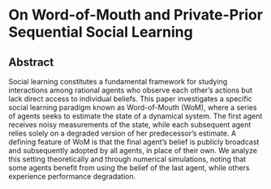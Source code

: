 # On Word-of-Mouth and Private-Prior Sequential Social Learning

## Abstract
Social learning constitutes a fundamental framework for studying interactions among rational agents who observe each other’s actions but lack direct access to individual beliefs. 
This paper investigates a specific social learning paradigm known as Word-of-Mouth (WoM), where a series of agents seeks to estimate the state of a dynamical system. 
The first agent receives noisy measurements of the state, while each subsequent agent relies solely on a degraded version of her predecessor’s estimate. 
A defining feature of WoM is that the final agent’s belief is publicly broadcast and subsequently adopted by all agents, in place of their own. 
We analyze this setting theoretically and through numerical simulations, noting that some agents benefit from using the belief of the last agent, while others experience performance degradation.
